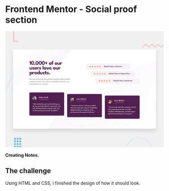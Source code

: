 # Frontend Mentor - Social proof section

![Design preview for the Social proof section coding challenge](./design/desktop-preview.jpg)

**Creating Notes.**

## The challenge
Using HTML and CSS, i finished the design of how it should look.


